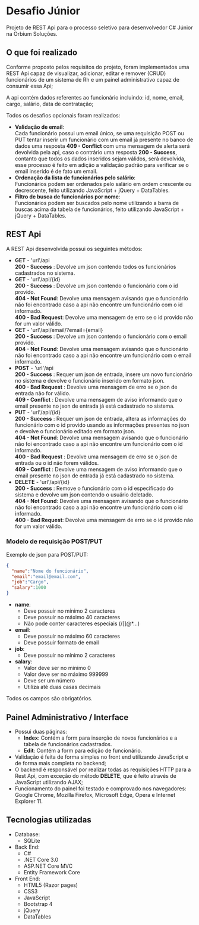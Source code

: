 # Desafio Júnior
Projeto de REST Api para o processo seletivo para desenvolvedor C# Júnior na Orbium Soluções.

## O que foi realizado
Conforme proposto pelos requisitos do projeto, foram implementados uma REST Api capaz de visualizar, adicionar, editar e remover (CRUD) funcionários de um sistema de Rh e um painel administrativo capaz de consumir essa Api;  
  
A api contém dados referentes ao funcionário incluindo: id, nome, email, cargo, salário, data de contratação;  
  
Todos os desafios opcionais foram realizados:
  * **Validação de email**:  
    Cada funcionário possui um email único, se uma requisição POST ou PUT tentar inserir um funcionário com um email já presente no banco de dados uma resposta **409 - Conflict** com uma mensagem de alerta será devolvida pela api, caso o contrário uma resposta **200 - Success**, contanto que todos os dados inseridos sejam válidos, será devolvida, esse processo é feito em adição a validação padrão para verificar se o email inserido é de fato um email.
  * **Ordenação da lista de funcionários pelo salário**:  
    Funcionários podem ser ordenados pelo salário em ordem crescente ou decrescente, feito utilizando JavaScript + jQuery + DataTables.
  * **Filtro de busca de funcionários por nome**:  
    Funcionários podem ser buscados pelo nome utilizando a barra de buscas acima da tabela de funcionários, feito utilizando JavaScript + jQuery + DataTables.
    
## REST Api
A REST Api desenvolvida possui os seguintes métodos:  
* **GET** - 'url'/api  
**200 - Success** : Devolve um json contendo todos os funcionários cadastrados no sistema.
* **GET** - 'url'/api/{id}  
**200 - Success** : Devolve um json contendo o funcionário com o id provido.  
**404 - Not Found**: Devolve uma mensagem avisando que o funcionário não foi encontrado caso a api não encontre um funcionário com o id informado.  
**400 - Bad Request**: Devolve uma mensagem de erro se o id provido não for um valor válido.  
* **GET** - 'url'/api/email/?email={email}  
**200 - Success** : Devolve um json contendo o funcionário com o email provido.  
**404 - Not Found**: Devolve uma mensagem avisando que o funcionário não foi encontrado caso a api não encontre um funcionário com o email informado.  
* **POST** - 'url'/api  
**200 - Success** : Requer um json de entrada, insere um novo funcionário no sistema e devolve o funcionário inserido em formato json.  
**400 - Bad Request** : Devolve uma mensagem de erro se o json de entrada não for válido.  
**409 - Conflict** : Devolve uma mensagem de aviso informando que o email presente no json de entrada já está cadastrado no sistema.  
* **PUT** - 'url'/api/{id}  
**200 - Success** : Requer um json de entrada, altera as informações do funcionário com o id provido usando as informações presentes no json e devolve o funcionário editado em formato json.  
**404 - Not Found**: Devolve uma mensagem avisando que o funcionário não foi encontrado caso a api não encontre um funcionário com o id informado.  
**400 - Bad Request** : Devolve uma mensagem de erro se o json de entrada ou o id não forem válidos.  
**409 - Conflict** : Devolve uma mensagem de aviso informando que o email presente no json de entrada já está cadastrado no sistema.  
* **DELETE** - 'url'/api/{id}  
**200 - Success** : Remove o funcionário com o id especificado do sistema e devolve um json contendo o usuário deletado.  
**404 - Not Found**: Devolve uma mensagem avisando que o funcionário não foi encontrado caso a api não encontre um funcionário com o id informado.  
**400 - Bad Request**: Devolve uma mensagem de erro se o id provido não for um valor válido.  

### Modelo de requisição POST/PUT

Exemplo de json para POST/PUT:
```json
{
  "name":"Nome do funcionário",
  "email":"email@email.com",
  "job":"Cargo",
  "salary":1000
}
```
* **name**:
  * Deve possuir no mínimo 2 caracteres
  * Deve possuir no máximo 40 caracteres
  * Não pode conter caracteres especiais (/[]@*...)
* **email**:
  * Deve possuir no máximo 60 caracteres
  * Deve possuir formato de email
* **job**:
  * Deve possuir no mínimo 2 caracteres
* **salary**:  
  * Valor deve ser no mínimo 0
  * Valor deve ser no máximo 999999
  * Deve ser um número
  * Utiliza até duas casas decimais  

Todos os campos são obrigatórios.  

## Painel Administrativo / Interface
* Possui duas páginas:
  * **Index**: Contém a form para inserção de novos funcionários e a tabela de funcionários cadastrados.
  * **Edit**: Contém a form para edição de funcionário.
* Validação é feita de forma simples no front end utilizando JavaScript e de forma mais completa no backend;
* O backend é responsável por realizar todas as requisições HTTP para a Rest Api, com exceção do método **DELETE**, que é feito através de JavaScript utilizando AJAX;
* Funcionamento do painel foi testado e comprovado nos navegadores: Google Chrome, Mozilla Firefox, Microsoft Edge, Opera e Internet Explorer 11.  

## Tecnologias utilizadas

* Database:
  * SQLite
* Back End:
  * C#
  * .NET Core 3.0
  * ASP.NET Core MVC
  * Entity Framework Core
* Front End:
  * HTML5 (Razor pages)
  * CSS3
  * JavaScript
  * Bootstrap 4
  * jQuery
  * DataTables

